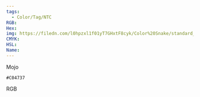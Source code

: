 ```yaml
---
tags:
  - Color/Tag/NTC
RGB:
Hex:
img: https://filedn.com/l0hpzxl1f01yT7GHxtF8cyk/Color%20Snake/standard_csv_to_svg/%23/C04737.svg
CMYK:
HSL:
Name:
---
```

Mojo
```palette
#C04737
```
RGB
